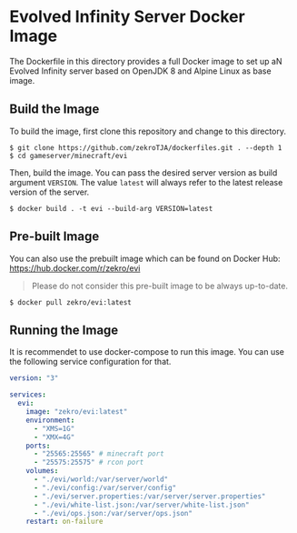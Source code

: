 # Evolved Infinity Server Docker Image

The Dockerfile in this directory provides a full Docker image to set up aN Evolved Infinity server based on OpenJDK 8 and Alpine Linux as base image.

## Build the Image

To build the image, first clone this repository and change to this directory.

```
$ git clone https://github.com/zekroTJA/dockerfiles.git . --depth 1
$ cd gameserver/minecraft/evi
```

Then, build the image. You can pass the desired server version as build argument `VERSION`. The value `latest` will always refer to the latest release version of the server.

```
$ docker build . -t evi --build-arg VERSION=latest
```

## Pre-built Image

You can also use the prebuilt image which can be found on Docker Hub:  
https://hub.docker.com/r/zekro/evi

> Please do not consider this pre-built image to be always up-to-date.

```
$ docker pull zekro/evi:latest
```

## Running the Image

It is recommendet to use docker-compose to run this image. You can use the following service configuration for that.

```yaml
version: "3"

services:
  evi:
    image: "zekro/evi:latest"
    environment:
      - "XMS=1G"
      - "XMX=4G"
    ports:
      - "25565:25565" # minecraft port
      - "25575:25575" # rcon port
    volumes:
      - "./evi/world:/var/server/world"
      - "./evi/config:/var/server/config"
      - "./evi/server.properties:/var/server/server.properties"
      - "./evi/white-list.json:/var/server/white-list.json"
      - "./evi/ops.json:/var/server/ops.json"
    restart: on-failure
```
